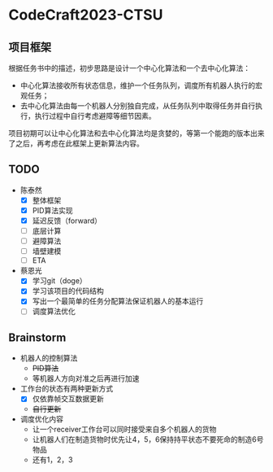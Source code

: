 # CodeCraft2023-CTSU

## 项目框架

根据任务书中的描述，初步思路是设计一个中心化算法和一个去中心化算法：

- 中心化算法接收所有状态信息，维护一个任务队列，调度所有机器人执行的宏观任务；
- 去中心化算法由每一个机器人分别独自完成，从任务队列中取得任务并自行执行，执行过程中自行考虑避障等细节因素。

项目初期可以让中心化算法和去中心化算法均是贪婪的，等第一个能跑的版本出来了之后，再考虑在此框架上更新算法内容。

## TODO

- 陈泰然
  - [x] 整体框架
  - [x] PID算法实现
  - [x] 延迟反馈（forward）
  - [ ] 底层计算
  - [ ] 避障算法
  - [ ] 墙壁建模
  - [ ] ETA
- 蔡恩光
  - [x] 学习git（doge）
  - [x] 学习该项目的代码结构
  - [x] 写出一个最简单的任务分配算法保证机器人的基本运行
  - [ ] 调度算法优化

## Brainstorm

- 机器人的控制算法
    - ~~PID算法~~
    - 等机器人方向对准之后再进行加速
- 工作台的状态有两种更新方式
    - [x] 仅依靠帧交互数据更新
    - ~~自行更新~~
- 调度优化内容
  - 让一个receiver工作台可以同时接受来自多个机器人的货物
  - 让机器人们在制造货物时优先让4，5，6保持持平状态不要死命的制造6号物品
  - 还有1，2，3
